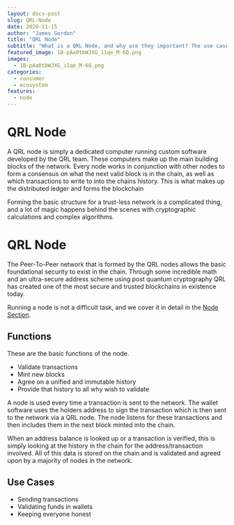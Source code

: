 ```yaml
---
layout: docs-post
slug: QRL-Node
date: 2020-11-15
author: "James Gordon"
title: "QRL Node"
subtitle: "What is a QRL Node, and why are they important? The use cases and functions of a node in the QRL EcoSystem."
featured_image: 1B-pAa0tbWJXG_i1qe_M-6Q.png
images:
  - 1B-pAa0tbWJXG_i1qe_M-6Q.png
categories:
  - consumer
  - ecosystem
features:
  - node
---
```



# QRL Node

A QRL node is simply a dedicated computer running custom software developed by the QRL team. These computers make up the main building blocks of the network. Every node works in conjunction with other nodes to form a consensus on what the next valid block is in the chain, as well as which transactions to write to into the chains history. This is what makes up the distributed ledger and forms the blockchain

Forming the basic structure for a trust-less network is a complicated thing, and a lot of magic happens behind the scenes with cryptographic calculations and complex algorithms. 

# QRL Node

The Peer-To-Peer network that is formed by the QRL nodes allows the basic foundational security to exist in the chain. Through some incredible math and an ultra-secure address scheme using post quantum cryptography QRL has created one of the most secure and trusted blockchains in existence today.

Running a node is not a difficult task, and we cover it in detail in the [Node Section](#FIXME!). 

## Functions

These are the basic functions of the node.

- Validate transactions
- Mint new blocks
- Agree on a unified and immutable history
- Provide that history to all why wish to validate

A node is used every time a transaction is sent to the network. The wallet software uses the holders address to sign the transaction which is then sent to the network via a QRL node. The node listens for these transactions and then includes them in the next block minted into the chain.

When an address balance is looked up or a  transaction is verified, this is simply looking at the history in the chain for the address/transaction involved. All of this data is stored on the chain and is validated and agreed upon by a majority of nodes in the network. 


## Use Cases

- Sending transactions
- Validating funds in wallets
- Keeping everyone honest



